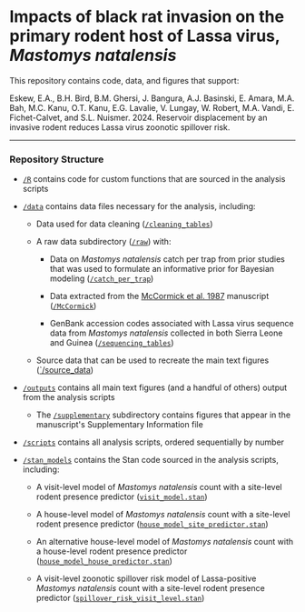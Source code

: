 # Impacts of black rat invasion on the primary rodent host of Lassa virus, _Mastomys natalensis_

This repository contains code, data, and figures that support:

Eskew, E.A., B.H. Bird, B.M. Ghersi, J. Bangura, A.J. Basinski, E. Amara, M.A. Bah, M.C. Kanu, O.T. Kanu, E.G. Lavalie, V. Lungay, W. Robert, M.A. Vandi, E. Fichet-Calvet, and S.L. Nuismer. 2024. Reservoir displacement by an invasive rodent reduces Lassa virus zoonotic spillover risk.

--- 

### Repository Structure

- [`/R`](/R) contains code for custom functions that are sourced in the analysis scripts

- [`/data`](/data) contains data files necessary for the analysis, including:

  - Data used for data cleaning ([`/cleaning_tables`](/data/cleaning_tables))
  
  - A raw data subdirectory ([`/raw`](/data/raw)) with:
    
    - Data on _Mastomys natalensis_ catch per trap from prior studies that was used to formulate an informative prior for Bayesian modeling ([`/catch_per_trap`](/data/raw/catch_per_trap))
    
    - Data extracted from the [McCormick et al. 1987](https://doi.org/10.1093/infdis/155.3.437) manuscript ([`/McCormick`](/data/raw/McCormick))
    
    - GenBank accession codes associated with Lassa virus sequence data from _Mastomys natalensis_ collected in both Sierra Leone and Guinea ([`/sequencing_tables`](/data/raw/sequencing_tables))
  
  - Source data that can be used to recreate the main text figures ([`/source_data](/data/source_data))

- [`/outputs`](/outputs) contains all main text figures (and a handful of others) output from the analysis scripts

  - The [`/supplementary`](/outputs/supplementary) subdirectory contains figures that appear in the manuscript's Supplementary Information file

- [`/scripts`](/scripts) contains all analysis scripts, ordered sequentially by number

- [`/stan_models`](/stan_models) contains the Stan code sourced in the analysis scripts, including:

  - A visit-level model of _Mastomys natalensis_ count with a site-level rodent presence predictor ([`visit_model.stan`](/stan_models/visit_model.stan))
  
  - A house-level model of _Mastomys natalensis_ count with a site-level rodent presence predictor ([`house_model_site_predictor.stan`](/stan_models/house_model_site_predictor.stan))
  
  - An alternative house-level model of _Mastomys natalensis_ count with a house-level rodent presence predictor ([`house_model_house_predictor.stan`](/stan_models/house_model_house_predictor.stan))
  
  - A visit-level zoonotic spillover risk model of Lassa-positive _Mastomys natalensis_ count with a site-level rodent presence predictor ([`spillover_risk_visit_level.stan`](/stan_models/spillover_risk_visit_level.stan))